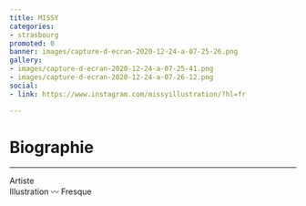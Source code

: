 ```yaml
---
title: MISSY
categories:
- strasbourg
promoted: 0
banner: images/capture-d-ecran-2020-12-24-a-07-25-26.png
gallery:
- images/capture-d-ecran-2020-12-24-a-07-25-41.png
- images/capture-d-ecran-2020-12-24-a-07-26-12.png
social:
- link: https://www.instagram.com/missyillustration/?hl=fr

---
```

# Biographie

***

Artiste  
Illustration 〰️ Fresque